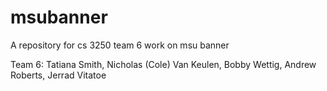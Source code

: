 # msubanner
A repository for cs 3250 team 6 work on msu banner

Team 6:
Tatiana Smith,
Nicholas (Cole) Van Keulen,
Bobby Wettig,
Andrew Roberts,
Jerrad Vitatoe
